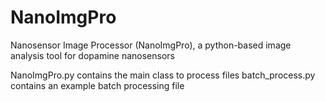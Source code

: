 # NanoImgPro
Nanosensor Image Processor (NanoImgPro), a python-based image analysis tool for dopamine nanosensors 


NanoImgPro.py contains the main class to process files
batch_process.py contains an example batch processing file
